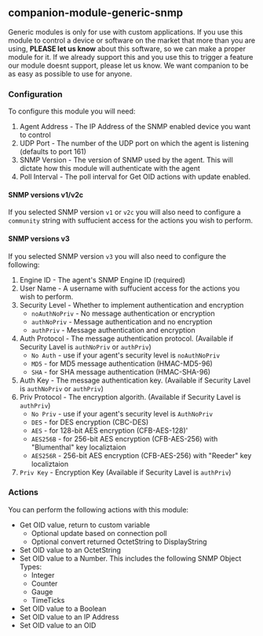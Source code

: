 ## companion-module-generic-snmp

Generic modules is only for use with custom applications. If you use this module to control a device or software on the market that more than you are using, <strong>PLEASE let us know</strong> about this software, so we can make a proper module for it. If we already support this and you use this to trigger a feature our module doesnt support, please let us know. We want companion to be as easy as possible to use for anyone.

### Configuration

To configure this module you will need:

1. Agent Address - The IP Address of the SNMP enabled device you want to control
2. UDP Port - The number of the UDP port on which the agent is listening (defaults to port 161)
3. SNMP Version - The version of SNMP used by the agent. This will dictate how this module will authenticate with the agent
4. Poll Interval - The poll interval for Get OID actions with update enabled.

#### SNMP versions v1/v2c

If you selected SNMP version `v1` or `v2c` you will also need to configure a `community` string with suffucient access for the actions you wish to perform.

#### SNMP versions v3

If you selected SNMP version `v3` you will also need to configure the following:

1. Engine ID - The agent's SNMP Engine ID (required)
2. User Name - A username with suffucient access for the actions you wish to perform.
3. Security Level - Whether to implement authentication and encryption
   - `noAuthNoPriv` - No message authentication or encryption
   - `authNoPriv` - Message authentication and no encryption
   - `authPriv` - Message authentication and encryption
4. Auth Protocol - The message authentication protocol. (Available if Security Lavel is `authNoPriv` or `authPriv`)
   - `No Auth` - use if your agent's security level is `noAuthNoPriv`
   - `MD5` - for MD5 message authentication (HMAC-MD5-96)
   - `SHA` - for SHA message authentication (HMAC-SHA-96)
5. Auth Key - The message authentication key. (Available if Security Lavel is `authNoPriv` or `authPriv`)
6. Priv Protocol - The encryption algorith. (Available if Security Lavel is `authPriv`)
   - `No Priv` - use if your agent's security level is `AuthNoPriv`
   - `DES` - for DES encryption (CBC-DES)
   - `AES` - for 128-bit AES encryption (CFB-AES-128)'
   - `AES256B` - for 256-bit AES encryption (CFB-AES-256) with "Blumenthal" key localiztaion
   - `AES256R` - 256-bit AES encryption (CFB-AES-256) with "Reeder" key localiztaion
7. `Priv Key` - Encryption Key (Available if Security Lavel is `authPriv`)

### Actions

You can perform the following actions with this module:

- Get OID value, return to custom variable
   - Optional update based on connection poll
   - Optional convert returned OctetString to DisplayString
- Set OID value to an OctetString
- Set OID value to a Number. This includes the following SNMP Object Types:
  - Integer
  - Counter
  - Gauge
  - TimeTicks
- Set OID value to a Boolean
- Set OID value to an IP Address
- Set OID value to an OID
